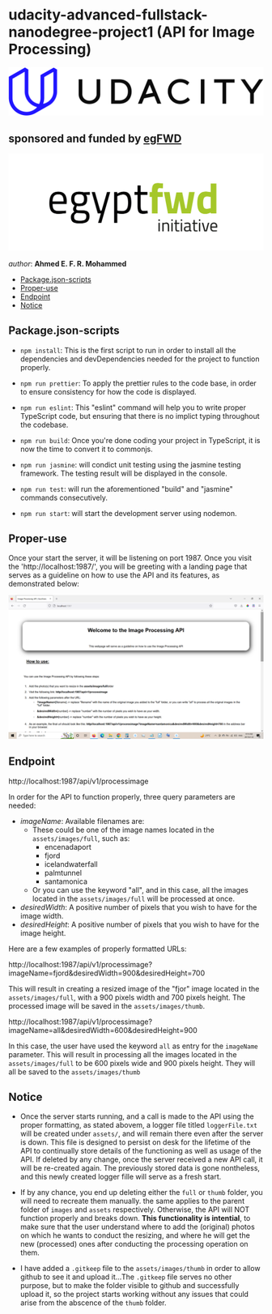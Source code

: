 # udacity-advanced-fullstack-nanodegree-project1 (API for Image Processing)


[![Udacity's Logo](./assets/docs/udacityLogo.svg "Udacity's Logo")](https://www.udacity.com/)



## sponsored and funded by [egFWD](https://egfwd.com/) 

[![egFWD - Future of Work is Digital](./assets/docs/Egypt_fwd_logo-1.png "egFWD - Future of Work is Digital")](https://egfwd.com/)



*author*: **Ahmed E. F. R. Mohammed**


* [Package.json-scripts](#Package.json-scripts)
* [Proper-use](#Proper-use)
* [Endpoint](#Endpoint)
* [Notice](#Notice)


## Package.json-scripts
- ```npm install```: This is the first script to run in order to install all the dependencies and devDependencies needed for the project to function properly. 
- ```npm run prettier```: To apply the prettier rules to the code base, in order to ensure consistency for how the code is displayed.

- ```npm run eslint```: This "eslint" command will help you to write proper TypeScript code, but ensuring that there is no implict typing throughout the codebase.

- ```npm run build```: Once you're done coding your project in TypeScript, it is now the time to convert it to commonjs.

- ```npm run jasmine```: will condict unit testing using the jasmine testing framework. The testing result will be displayed in the console.

- ```npm run test```: will run the aforementioned "build" and "jasmine" commands consecutively.

- ```npm run start```: will start the development server using nodemon.

## Proper-use
Once your start the server, it will be listening on port 1987. Once you visit the 'http://localhost:1987/', you will be greeting with a landing page that serves as a guideline on how to use the API and its features, as demonstrated below:

![Landing Page](./assets/docs/API-landingPage.png "The Image Processing API landing page")



## Endpoint
http://localhost:1987/api/v1/processimage

In order for the API to function properly, three query parameters are needed:
- _imageName_: Available filenames are:
  - These could be one of the image names located in the `assets/images/full`, such as:
    - encenadaport
    - fjord
    - icelandwaterfall
    - palmtunnel
    - santamonica
  - Or you can use the keyword "all", and in this case, all the images located in the `assets/images/full` will be processed at once.   
- _desiredWidth_: A positive number of pixels that you wish to have for the image width.
- _desiredHeight_: A positive number of pixels that you wish to have for the image height.

Here are a few examples of properly formatted URLs:

http://localhost:1987/api/v1/processimage?imageName=fjord&desiredWidth=900&desiredHeight=700

This will result in creating a resized image of the "fjor" image located in the `assets/images/full`, with a 900 pixels width and 700 pixels height. The processed image will be saved in the `assets/images/thumb`.

http://localhost:1987/api/v1/processimage?imageName=all&desiredWidth=600&desiredHeight=900

In this case, the user have used the keyword `all` as entry for the `imageName` parameter. This will result in processing all the images located in the `assets/images/full` to be 600 pixels wide and 900 pixels height. They will all be saved to the `assets/images/thumb`


## Notice
- Once the server starts running, and a call is made to the API using the proper formatting, as stated abovem, a logger file titled `loggerFile.txt` will be created under `assets/`, and will remain there even after the server is down. This file is designed to persist on desk for the lifetime of the API to continually store details of the functioning as well as usage of the API. If deleted by any change, once the server received a new API call, it will be re-created again. The previously stored data is gone nontheless, and this newly created logger fille will serve as a fresh start.

- If by any chance, you end up deleting either the `full` or `thumb` folder, you will need to recreate them manually. the same applies to the parent folder of `images` and `assets` respectively. Otherwise, the API will NOT function properly and breaks down. **This functionality is intential**, to make sure that the user understand where to add the (original) photos on which he wants to conduct the resizing, and where he will get the new (processed) ones after conducting the processing operation on them. 

- I have added a `.gitkeep` file to the `assets/images/thumb` in order to allow github to see it and upload it...The `.gitkeep` file serves no other purpose, but to make the folder visible to github and successfully upload it, so the project starts working without any issues that could arise from the abscence of the `thumb` folder.


